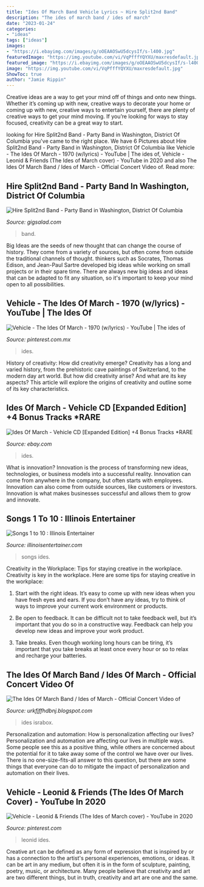 ```yaml
---
title: "Ides Of March Band Vehicle Lyrics ~ Hire Split2nd Band"
description: "The ides of march band / ides of march"
date: "2023-01-24"
categories:
- "ideas"
tags: ["ideas"]
images:
- "https://i.ebayimg.com/images/g/oOEAAOSwU5dcysIf/s-l400.jpg"
featuredImage: "https://img.youtube.com/vi/VqPfffYQYXU/maxresdefault.jpg"
featured_image: "https://i.ebayimg.com/images/g/oOEAAOSwU5dcysIf/s-l400.jpg"
image: "https://img.youtube.com/vi/VqPfffYQYXU/maxresdefault.jpg"
ShowToc: true
author: "Jamie Rippin"
---
```



Creative ideas are a way to get your mind off of things and onto new things. Whether it’s coming up with new, creative ways to decorate your home or coming up with new, creative ways to entertain yourself, there are plenty of creative ways to get your mind moving. If you’re looking for ways to stay focused, creativity can be a great way to start.

	

		
looking for Hire Split2nd Band - Party Band in Washington, District Of Columbia you've came to the right place. We have 6 Pictures about Hire Split2nd Band - Party Band in Washington, District Of Columbia like Vehicle - The Ides Of March - 1970 (w/lyrics) - YouTube | The ides of, Vehicle - Leonid &amp; Friends (The Ides of March cover) - YouTube in 2020 and also The Ides Of March Band / Ides of March - Official Concert Video of. Read more:
		
    
## Hire Split2nd Band - Party Band In Washington, District Of Columbia

<img loading=lazy src="https://img.youtube.com/vi/VqPfffYQYXU/maxresdefault.jpg" onerror="this.onerror=null;this.src='https://tse4.mm.bing.net/th?id=OIP.5CIJ79Dt4BrA5fwwk5OUTgHaEK&amp;pid=15.1';" alt="Hire Split2nd Band - Party Band in Washington, District Of Columbia">

_Source: gigsalad.com_

>band. 

	

Big Ideas are the seeds of new thought that can change the course of history. They come from a variety of sources, but often come from outside the traditional channels of thought. thinkers such as Socrates, Thomas Edison, and Jean-Paul Sartre developed big ideas while working on small projects or in their spare time. There are always new big ideas and ideas that can be adapted to fit any situation, so it's important to keep your mind open to all possibilities.

    
## Vehicle - The Ides Of March - 1970 (w/lyrics) - YouTube | The Ides Of

<img loading=lazy src="https://i.pinimg.com/originals/62/cf/4a/62cf4af9dbc820bae63bebf4dd7fb948.jpg" onerror="this.onerror=null;this.src='https://tse2.mm.bing.net/th?id=OIP.xmeUcQ9enk7Wt7SupfrvkwHaFj&amp;pid=15.1';" alt="Vehicle - The Ides Of March - 1970 (w/lyrics) - YouTube | The ides of">

_Source: pinterest.com.mx_

>ides. 

	

History of creativity: How did creativity emerge?
Creativity has a long and varied history, from the prehistoric cave paintings of Switzerland, to the modern day art world. But how did creativity arise? And what are its key aspects? This article will explore the origins of creativity and outline some of its key characteristics.

    
## Ides Of March - Vehicle CD [Expanded Edition] +4 Bonus Tracks *RARE

<img loading=lazy src="https://i.ebayimg.com/images/g/oOEAAOSwU5dcysIf/s-l400.jpg" onerror="this.onerror=null;this.src='https://tse2.mm.bing.net/th?id=OIP.JDxWF0kt4fihsZq8s8RpjQAAAA&amp;pid=15.1';" alt="Ides Of March - Vehicle CD [Expanded Edition] +4 Bonus Tracks *RARE">

_Source: ebay.com_

>ides. 

	

What is innovation?
Innovation is the process of transforming new ideas, technologies, or business models into a successful reality. Innovation can come from anywhere in the company, but often starts with employees. Innovation can also come from outside sources, like customers or investors. Innovation is what makes businesses successful and allows them to grow and innovate.

    
## Songs 1 To 10 : Illinois Entertainer

<img loading=lazy src="http://illinoisentertainer.com/wp-content/uploads/2009/01/ides.jpg" onerror="this.onerror=null;this.src='https://tse2.mm.bing.net/th?id=OIP.B-VFF2MH-194S1WuSK5b6QHaHb&amp;pid=15.1';" alt="Songs 1 to 10 : Illinois Entertainer">

_Source: illinoisentertainer.com_

>songs ides. 

	

Creativity in the Workplace: Tips for staying creative in the workplace.
Creativity is key in the workplace. Here are some tips for staying creative in the workplace:
1. Start with the right ideas. It’s easy to come up with new ideas when you have fresh eyes and ears. If you don’t have any ideas, try to think of ways to improve your current work environment or products.

2. Be open to feedback. It can be difficult not to take feedback well, but it’s important that you do so in a constructive way. Feedback can help you develop new ideas and improve your work product.

3. Take breaks. Even though working long hours can be tiring, it’s important that you take breaks at least once every hour or so to relax and recharge your batteries.

    
## The Ides Of March Band / Ides Of March - Official Concert Video Of

<img loading=lazy src="https://img.israbox.com/img/2017-06/25/r8ouly5dwpdqr8i2hk1hzeopa.jpg" onerror="this.onerror=null;this.src='https://tse2.mm.bing.net/th?id=OIP.6STOX_jEVK9yFGA9Y-q2hwHaHT&amp;pid=15.1';" alt="The Ides Of March Band / Ides of March - Official Concert Video of">

_Source: urkfjffhdbnj.blogspot.com_

>ides israbox. 

	

Personalization and automation: How is personalization affecting our lives?
Personalization and automation are affecting our lives in multiple ways. Some people see this as a positive thing, while others are concerned about the potential for it to take away some of the control we have over our lives. There is no one-size-fits-all answer to this question, but there are some things that everyone can do to mitigate the impact of personalization and automation on their lives.

    
## Vehicle - Leonid &amp; Friends (The Ides Of March Cover) - YouTube In 2020

<img loading=lazy src="https://i.pinimg.com/736x/14/57/a1/1457a19bf7c952ccc464e46626e099c3.jpg" onerror="this.onerror=null;this.src='https://tse1.mm.bing.net/th?id=OIP.s1_Lt-uhY7vGx9Ye5VcDcAHaEK&amp;pid=15.1';" alt="Vehicle - Leonid &amp; Friends (The Ides of March cover) - YouTube in 2020">

_Source: pinterest.com_

>leonid ides. 

	

Creative art can be defined as any form of expression that is inspired by or has a connection to the artist's personal experiences, emotions, or ideas. It can be art in any medium, but often it is in the form of sculpture, painting, poetry, music, or architecture. Many people believe that creativity and art are two different things, but in truth, creativity and art are one and the same.

